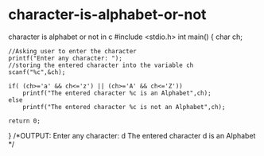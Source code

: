 # character-is-alphabet-or-not
character is alphabet or not in c
#include <stdio.h>
int main()
{
    char ch;

    //Asking user to enter the character
    printf("Enter any character: ");
    //storing the entered character into the variable ch
    scanf("%c",&ch);

    if( (ch>='a' && ch<='z') || (ch>='A' && ch<='Z'))
        printf("The entered character %c is an Alphabet",ch);
    else
        printf("The entered character %c is not an Alphabet",ch);

    return 0;
}
/*OUTPUT:
Enter any character: d
The entered character d is an Alphabet
*/
